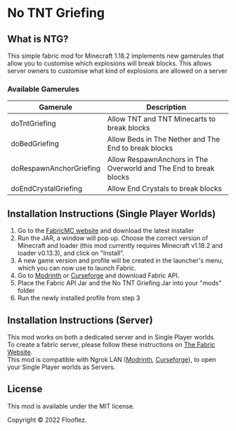 # No TNT Griefing

## What is NTG?

This simple fabric mod for Minecraft 1.18.2 implements new gamerules that allow you to customise which explosions will break blocks. This allows server owners to customise what kind of explosions are allowed on a server

### Available Gamerules
| Gamerule                | Description                                                       |
|-------------------------|-------------------------------------------------------------------|
| doTntGriefing           | Allow TNT and TNT Minecarts to break blocks                       |
| doBedGriefing           | Allow Beds in The Nether and The End to break blocks              |
| doRespawnAnchorGriefing | Allow RespawnAnchors in The Overworld and The End to break blocks |
| doEndCrystalGriefing    | Allow End Crystals to break blocks                                |

## Installation Instructions (Single Player Worlds)
1. Go to the [FabricMC website](https://fabricmc.net/use/installer/) and download the latest installer
2. Run the JAR, a window will pop up. Choose the correct version of Minecraft and loader (this mod currently requires
   Minecraft v1.18.2 and loader v0.13.3), and click on "Install".
3. A new game version and profile will be created in the launcher's menu, which you can now use to launch Fabric.
4. Go to [Modrinth](https://modrinth.com/mod/fabric-api) or [Curseforge](https://www.curseforge.com/minecraft/mc-mods/fabric-api) and download Fabric API.
5. Place the Fabric API Jar and the No TNT Griefing Jar into your "mods" folder
6. Run the newly installed profile from step 3

## Installation Instructions (Server)
This mod works on both a dedicated server and in Single Player worlds.
<br/>To create a fabric server, please follow these instructions on [The Fabric Website](https://fabricmc.net/use/server/).
<br/>This mod is compatible with Ngrok LAN ([Modrinth](https://modrinth.com/mod/ngrok-lan), [Curseforge](https://www.curseforge.com/minecraft/mc-mods/ngrok-lan)), to open your Single Player worlds as Servers.

## License

This mod is available under the MIT license.

Copyright © 2022 Flooflez.
